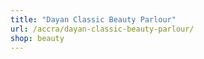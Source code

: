 ```yaml
---
title: "Dayan Classic Beauty Parlour"
url: /accra/dayan-classic-beauty-parlour/
shop: beauty
---
```

